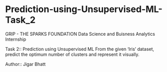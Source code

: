 # Prediction-using-Unsupervised-ML-Task_2
GRIP - THE SPARKS FOUNDATION 
Data Science and Buisness Analytics Internship 

Task 2:: Prediction using Unsupervised ML 
From the given ‘Iris’ dataset, predict the optimum number of clusters and represent it visually.  

Author:: Jigar Bhatt
